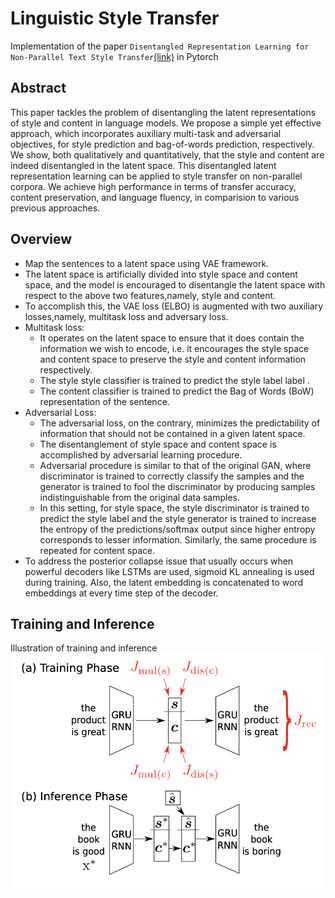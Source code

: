 # Linguistic Style Transfer 
Implementation of the paper `Disentangled Representation Learning for Non-Parallel Text Style Transfer`[(link)](https://www.aclweb.org/anthology/P19-1041.pdf) in Pytorch

## Abstract
  This paper tackles the problem of disentangling the latent representations of style and content in language models.
  We propose a simple yet effective approach, which incorporates auxiliary multi-task and adversarial objectives, for 
  style prediction and bag-of-words prediction, respectively. We show, both qualitatively and quantitatively, that the 
  style and content are indeed disentangled in the latent space. This disentangled latent representation learning can be                  applied to style transfer on non-parallel corpora. We achieve high performance in terms of transfer accuracy, content     preservation, and language fluency, in comparision to various previous approaches.

## Overview
 * Map the sentences to a latent space using VAE framework.
 * The latent space is artificially divided into style space and content space, and the model is encouraged to disentangle
    the latent space with respect to the above two features,namely, style and content.
 * To accomplish this, the VAE loss (ELBO) is augmented with two auxiliary losses,namely, multitask loss and adversary loss.
 * Multitask loss:
    * It operates on the latent space to ensure that it does contain the information we wish to encode,    i.e. it encourages    the style space and content space to preserve the style and content information respectively.
    * The style style classifier is trained to predict the style label label .
    * The content classifier is trained to predict the Bag of Words (BoW) representation of the sentence.
  * Adversarial Loss:
    * The adversarial loss, on the contrary, minimizes the predictability of information that should not be contained
      in a given latent space.
    * The disentanglement of style space and content space is accomplished by adversarial learning procedure.
    * Adversarial procedure is similar to that of the original GAN, where discriminator is trained to correctly classify 
      the samples and the generator is trained to fool the discriminator by producing samples indistinguishable from 
      the original data samples.
    * In this setting, for style space, the style discriminator is trained to predict the style label and the style generator
      is trained to increase the entropy of the predictions/softmax output since higher entropy corresponds to lesser
      information. Similarly, the same procedure is repeated for content space.
   * To address the posterior collapse issue that usually occurs when powerful decoders like LSTMs are used, sigmoid KL 
     annealing is used during training. Also, the latent embedding is concatenated to word embeddings at every time step of
     the decoder.
     
 ## Training and Inference
  Illustration of training and inference
  ![training_and_inference](images/training_inference.png)
